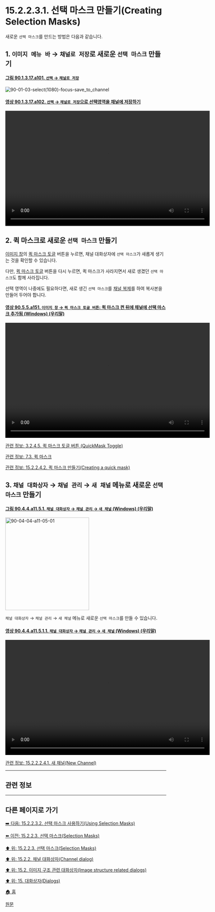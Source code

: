 # 15.2.2.3.1. 선택 마스크 만들기(Creating Selection Masks)

새로운 `선택 마스크`를 만드는 방법은 다음과 같습니다.

<a id="15-02-02-03-01-s1"></a>

## 1. `이미지 메뉴 바` → `채널로 저장`로 새로운 `선택 마스크` 만들기

<a id="90-01-03-17-a101"></a>

#### [그림 90.1.3.17.a101. `선택` → `채널로 저장`](./90-01-03-17-save_to_channel.md#90-01-03-17-a101)
![90-01-03-select(1080)-focus-save_to_channel](https://github.com/wonder13662/gimp/assets/15767104/edec29a9-4f48-46d7-8295-72f059bdce3e)

<a id="90-01-03-17-a102"></a>

#### [영상 90.1.3.17.a102. `선택` → `채널로 저장`으로 선택영역을 채널에 저장하기](./90-01-03-17-save_to_channel.md#90-01-03-17-a102)
<video controls="controls" width="640" height="360"  src="https://github.com/wonder13662/gimp/assets/15767104/67209be1-b3f4-48c7-a2bb-265f963bcbb5"></video>

<a id="15-02-02-03-01-s2"></a>

## 2. 퀵 마스크로 새로운 `선택 마스크` 만들기
[이미지 창](./03-02-04-00-image_window.md)의 [퀵 마스크 토글](./03-02-04-05-quickmask-toggle.md) 버튼을 누르면, 채널 대화상자에 `선택 마스크`가 새롭게 생기는 것을 확인할 수 있습니다.

다만, [퀵 마스크 토글](./03-02-04-05-quickmask-toggle.md) 버튼을 다시 누르면, 퀵 마스크가 사라지면서 새로 생겼던 `선택 마스크`도 함께 사라집니다.

선택 영역이 나중에도 필요하다면, 새로 생긴 `선택 마스크`를 [채널 복제](./15-02-02-02-04-04-duplicate_channel.md)를 하여 복사본을 만들어 두어야 합니다.

<a id="90-05-05-a151"></a>

#### [영상 90.5.5.a151. `이미지 창` → `퀵 마스크 토글 버튼`: 퀵 마스크 켠 뒤에 채널에 선택 마스크 추가됨 (Windows) (우리말)](./90-05-05-quickmask_toggle.md#90-05-05-a151)
<video controls="controls" width="640" height="360"  src="https://github.com/wonder13662/gimp/assets/15767104/25251159-6aae-4b3a-ad1f-07bffc8ada2e"></video>

[관련 정보: 3.2.4.5. 퀵 마스크 토글 버튼 (QuickMask Toggle)](./03-02-04-05-quickmask-toggle.md)

[관련 정보: 7.3. 퀵 마스크](./07-03-00-the-quickmask.md)

[관련 정보: 15.2.2.4.2. 퀵 마스크 만들기(Creating a quick mask)](./15-02-02-04-02-creating_a_quick_mask.md)

<a id="15-02-02-03-01-s3"></a>

## 3. `채널 대화상자` → `채널 관리` → `새 채널` 메뉴로 새로운 `선택 마스크` 만들기

<a id="90-04-04-a11-05-01"></a>

#### [그림 90.4.4.a11.5.1. `채널 대화상자` → `채널 관리` → `새 채널` (Windows) (우리말)](./90-04-0004-channels.md#90-04-04-a11-05-01)
<img width="262" height="290" alt="90-04-04-a11-05-01" src="https://github.com/wonder13662/gimp/assets/15767104/82c4f833-a4c3-4e0b-b8e2-2679a286785b" />

`채널 대화상자` → `채널 관리` → `새 채널` 메뉴로 새로운 `선택 마스크`를 만들 수 있습니다.

<a id="90-04-04-a11-05-01-01"></a>

#### [영상 90.4.4.a11.5.1.1. `채널 대화상자` → `채널 관리` → `새 채널` (Windows) (우리말)](./90-04-0004-channels.md#90-04-04-a11-05-01-01)
<video controls="controls" width="640" height="360" src="https://github.com/wonder13662/gimp/assets/15767104/8f0ace6a-84f2-48e0-9f62-9cd712890b9c"></video>

[관련 정보: 15.2.2.2.4.1. 새 채널(New Channel)](./15-02-02-02-04-01-new_channel.md)

***

## 관련 정보


***

## 다른 페이지로 가기

[➡️ 다음: 15.2.2.3.2. 선택 마스크 사용하기(Using Selection Masks)](./15-02-02-03-02-using_selection_masks.md)

[⬅️ 이전: 15.2.2.3. 선택 마스크(Selection Masks)](./15-02-02-03-00-selection_masks.md)

[⬆️ 위: 15.2.2.3. 선택 마스크(Selection Masks)](./15-02-02-03-00-selection_masks.md)

[⬆️ 위: 15.2.2. 채널 대화상자(Channel dialog)](./15-02-02-00-channel_dialog.md)

[⬆️ 위: 15.2. 이미지 구조 관련 대화상자(Image structure related dialogs)](./15-02-00-image-structure-related-dialogs.md)

[⬆️ 위: 15. 대화상자(Dialogs)](./15-00-dialogs.md)

[🏠 홈](./00-home.md)

[원문](https://docs.gimp.org/2.10/ko/gimp-channel-dialog.html#idm18153)